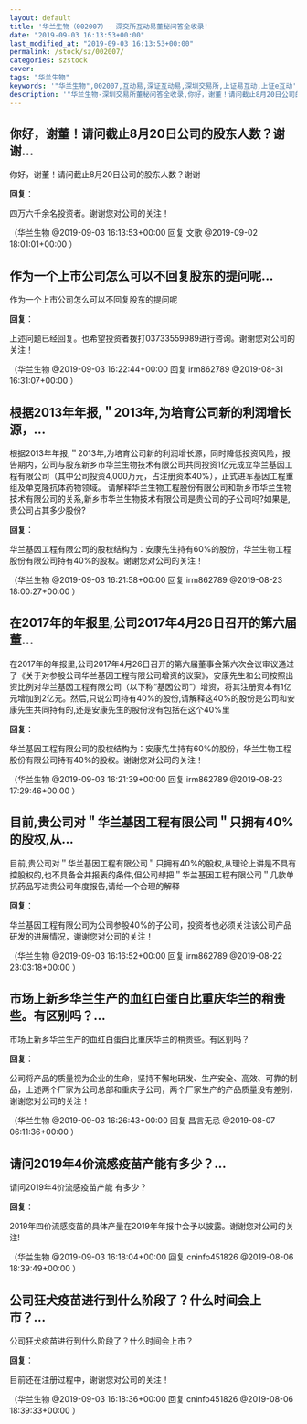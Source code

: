 ```yaml
---
layout: default
title: '华兰生物（002007）- 深交所互动易董秘问答全收录'
date: "2019-09-03 16:13:53+00:00"
last_modified_at: "2019-09-03 16:13:53+00:00"
permalink: /stock/sz/002007/
categories: szstock
cover: 
tags: "华兰生物"
keywords: '"华兰生物",002007,互动易,深证互动易,深圳交易所,上证易互动,上证e互动'
description: '"华兰生物-深圳交易所董秘问答全收录,你好，谢董！请问截止8月20日公司的股东人数？谢谢"'
---
```


## 你好，谢董！请问截止8月20日公司的股东人数？谢谢...

你好，谢董！请问截止8月20日公司的股东人数？谢谢

**回复**：

四万六千余名投资者。谢谢您对公司的关注！ 

（华兰生物  @2019-09-03 16:13:53+00:00 回复 文歌  @2019-09-02 18:01:01+00:00 ）

## 作为一个上市公司怎么可以不回复股东的提问呢...

作为一个上市公司怎么可以不回复股东的提问呢

**回复**：

上述问题已经回复。也希望投资者拨打03733559989进行咨询。谢谢您对公司的关注！ 

（华兰生物  @2019-09-03 16:22:44+00:00 回复 irm862789  @2019-08-31 16:31:07+00:00 ）

## 根据2013年年报,＂2013年,为培育公司新的利润增长源，...

根据2013年年报,＂2013年,为培育公司新的利润增长源，同时降低投资风险，报告期内，公司与股东新乡市华兰生物技术有限公司共同投资1亿元成立华兰基因工程有限公司（其中公司投资4,000万元，占注册资本40%），正式进军基因工程重组及单克隆抗体药物领域。
请解释华兰生物工程股份有限公司和新乡市华兰生物技术有限公司的关系,新乡市华兰生物技术有限公司是贵公司的子公司吗?如果是,贵公司占其多少股份?

**回复**：

华兰基因工程有限公司的股权结构为：安康先生持有60%的股份，华兰生物工程股份有限公司持有40%的股权。谢谢您对公司的关注！ 

（华兰生物  @2019-09-03 16:21:58+00:00 回复 irm862789  @2019-08-23 18:00:27+00:00 ）

## 在2017年的年报里,公司2017年4月26日召开的第六届董...

在2017年的年报里,公司2017年4月26日召开的第六届董事会第六次会议审议通过了《关于对参股公司华兰基因工程有限公司增资的议案》，安康先生和公司按照出资比例对华兰基因工程有限公司（以下称“基因公司”）增资，将其注册资本有1亿元增加到2亿元。然后,只说公司持有40%的股份,请解释这40%的股份是公司和安康先生共同持有的,还是安康先生的股份没有包括在这个40%里

**回复**：

华兰基因工程有限公司的股权结构为：安康先生持有60%的股份，华兰生物工程股份有限公司持有40%的股权。谢谢您对公司的关注！ 

（华兰生物  @2019-09-03 16:21:39+00:00 回复 irm862789  @2019-08-23 17:29:46+00:00 ）

## 目前,贵公司对＂华兰基因工程有限公司＂只拥有40%的股权,从...

目前,贵公司对＂华兰基因工程有限公司＂只拥有40%的股权,从理论上讲是不具有控股权的,也不具备合并报表的条件,但公司却把＂华兰基因工程有限公司＂几款单抗药品写进贵公司年度报告,请给一个合理的解释

**回复**：

华兰基因工程有限公司为公司参股40%的子公司，投资者也必须关注该公司产品研发的进展情况，谢谢您对公司的关注！ 

（华兰生物  @2019-09-03 16:16:52+00:00 回复 irm862789  @2019-08-22 23:03:18+00:00 ）

## 市场上新乡华兰生产的血红白蛋白比重庆华兰的稍贵些。有区别吗？...

市场上新乡华兰生产的血红白蛋白比重庆华兰的稍贵些。有区别吗？

**回复**：

公司将产品的质量视为企业的生命，坚持不懈地研发、生产安全、高效、可靠的制品，上述两个厂家为公司总部和重庆子公司，两个厂家生产的产品质量没有差别，谢谢您对公司的关注！ 

（华兰生物  @2019-09-03 16:26:43+00:00 回复 昌言无忌  @2019-08-07 06:11:36+00:00 ）

## 请问2019年4价流感疫苗产能有多少？...

请问2019年4价流感疫苗产能 有多少？

**回复**：

2019年四价流感疫苗的具体产量在2019年年报中会予以披露。谢谢您对公司的关注! 

（华兰生物  @2019-09-03 16:18:04+00:00 回复 cninfo451826  @2019-08-06 18:39:49+00:00 ）

## 公司狂犬疫苗进行到什么阶段了？什么时间会上市？...

公司狂犬疫苗进行到什么阶段了？什么时间会上市？

**回复**：

目前还在注册过程中，谢谢您对公司的关注！ 

（华兰生物  @2019-09-03 16:18:36+00:00 回复 cninfo451826  @2019-08-06 18:39:33+00:00 ）

